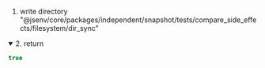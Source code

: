 1. write directory "@jsenv/core/packages/independent/snapshot/tests/compare_side_effects/filesystem/dir_sync"

<details open>
  <summary>2. return</summary>

```js
true
```
</details>
